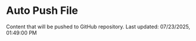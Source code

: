 # Auto Push File

Content that will be pushed to GitHub repository.
Last updated: 07/23/2025, 01:49:00 PM